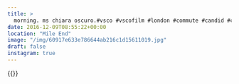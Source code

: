 ```yaml
---
title: >
  morning. ms chiara oscuro.#vsco #vscofilm #london #commute #candid #commute #city #light #shadow #portrait
date: 2016-12-09T08:55:22+00:00
location: "Mile End"
image: "/img/60917e633e786644ab216c1d15611019.jpg"
draft: false
instagram: true
---
```


{{<photo src="/img/60917e633e786644ab216c1d15611019.jpg">}}
